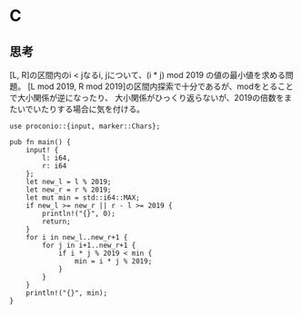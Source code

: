 # C
## 思考
[L, R]の区間内のi < jなるi, jについて、(i * j) mod 2019 の値の最小値を求める問題。
[L mod 2019, R mod 2019]の区間内探索で十分であるが、modをとることで大小関係が逆になったり、
大小関係がひっくり返らないが、2019の倍数をまたいでいたりする場合に気を付ける。
```
use proconio::{input, marker::Chars};

pub fn main() {
    input! {
        l: i64,
        r: i64
    };
    let new_l = l % 2019;
    let new_r = r % 2019;
    let mut min = std::i64::MAX;
    if new_l >= new_r || r - l >= 2019 {
        println!("{}", 0);
        return;
    }
    for i in new_l..new_r+1 {
        for j in i+1..new_r+1 {
            if i * j % 2019 < min {
                min = i * j % 2019;
            }
        }
    }
    println!("{}", min);
}
``` 
